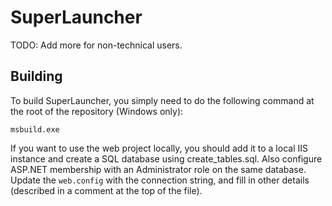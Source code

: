 # SuperLauncher

TODO: Add more for non-technical users.

## Building

To build SuperLauncher, you simply need to do the following command at the root of the repository
(Windows only):

    msbuild.exe

If you want to use the web project locally, you should add it to a local IIS instance and create
a SQL database using create_tables.sql. Also configure ASP.NET membership with an Administrator
role on the same database. Update the `web.config` with the connection string, and fill in other
details (described in a comment at the top of the file).